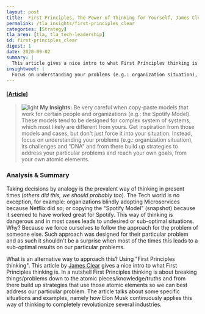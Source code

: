 ```yaml
---
layout: post
title:  First Principles, The Power of Thinking for Yourself, James Clear
permalink: /tla_insights/first-principles_clear
categories: [Strategy]
tla_area: [tla, tla_tech-leadership]
id: first-principles_clear 
digest: 1
date: 2020-09-02
summary: | 
  This article gives a nice intro to what First Principles thinking is. In a nutshell First Principles thinking is about breaking things/problems down to the atomic pieces/knowledge/truths and from there build up strategies that use those atomic elements so we can best address our particular problem.
insightweet: |
  Focus on understanding your problems (e.g.: organization situation), its challenges and "DNA" and from there build up strategies to address your particular problems and reach your own goals, from your own atomic elements.
---
```


#### [[Article](https://jamesclear.com/first-principles)]

> ![light](/assets/light-bulb.png) **My Insights:** Be very careful when copy-paste models that work for certain people and organizations (e.g.: the Spotify Model). These models tend to be designed for complex system of systems, which most likely are different from yours. Get inspiration from those models and cases, but don't just force it into your situation. Instead, focus on understanding your problems (e.g.: organization situation), its challenges and "DNA" and from there build up strategies to address your particular problems and reach your own goals, from your own atomic elements.

### Analysis & Summary

Taking decisions by analogy is the prevalent way of thinking in present times (*others did this, we should probably too*). The Tech world is no exception, for example: organizations blindly adopting Microservices because Netflix did so; or copying the "Spotify Model" (snapshot) because it seemed to have worked great for Spotify. This way of thinking is dangerous and in most cases leads to undesired or sub-optimal situations. Why? Because we force ourselves to follow the approach for the problem of someone else. Such approach was designed for their particular problem and as such it shouldn't be a surprise when most of the times this leads to a sub-optimal results on our particular problems.

What is an alternative way to approach this? Using "First Principles thinking". This article by [James Clear](https://twitter.com/JamesClear) gives a nice intro to what First Principles thinking is. In a nutshell First Principles thinking is about breaking things/problems down to the atomic pieces/knowledge/truths and from there build up strategies that use those atomic elements so we can best address our particular problem. The article talks about some specific situations and examples, namely how Elon Musk continuously applies this way of thinking to completely revolutionize several industries.
